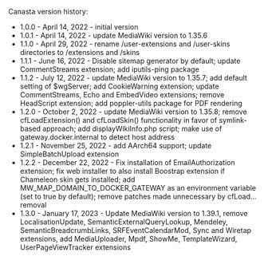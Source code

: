 Canasta version history:

- 1.0.0 - April 14, 2022 - initial version
- 1.0.1 - April 14, 2022 - update MediaWiki version to 1.35.6
- 1.1.0 - April 29, 2022 - rename /user-extensions and /user-skins directories to /extensions and /skins
- 1.1.1 - June 16, 2022 - Disable sitemap generator by default; update CommentStreams extension; add iputils-ping package
- 1.1.2 - July 12, 2022 - update MediaWiki version to 1.35.7; add default setting of $wgServer; add CookieWarning extension; update CommentStreams, Echo and EmbedVideo extensions; remove HeadScript extension; add poppler-utils package for PDF rendering
- 1.2.0 - October 2, 2022 - update MediaWiki version to 1.35.8; remove cfLoadExtension() and cfLoadSkin() functionality in favor of symlink-based approach; add displayWikiInfo.php script; make use of gateway.docker.internal to detect host address
- 1.2.1 - November 25, 2022 - add AArch64 support; update SimpleBatchUpload extension
- 1.2.2 - December 22, 2022 - Fix installation of EmailAuthorization extension; fix web installer to also install Boostrap extension if Chameleon skin gets installed; add MW_MAP_DOMAIN_TO_DOCKER_GATEWAY as an environment variable (set to true by default); remove patches made unnecessary by cfLoad... removal
- 1.3.0 - January 17, 2023 - Update MediaWiki version to 1.39.1, remove LocalisationUpdate, SemanticExternalQueryLookup, Mendeley, SemanticBreadcrumbLinks, SRFEventCalendarMod, Sync and Wiretap extensions, add MediaUploader, Mpdf, ShowMe, TemplateWizard, UserPageViewTracker extensions
